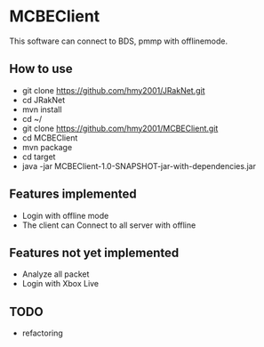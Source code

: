 # MCBEClient

This software can connect to BDS, pmmp with offlinemode.

## How to use
* git clone https://github.com/hmy2001/JRakNet.git
* cd JRakNet
* mvn install
* cd ~/
* git clone https://github.com/hmy2001/MCBEClient.git
* cd MCBEClient
* mvn package
* cd target
* java -jar MCBEClient-1.0-SNAPSHOT-jar-with-dependencies.jar

## Features implemented
* Login with offline mode
* The client can Connect to all server with offline

## Features not yet implemented
* Analyze all packet
* Login with Xbox Live

## TODO
* refactoring